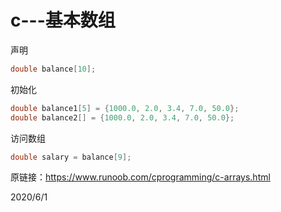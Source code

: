 # c---基本数组

声明  
```c
double balance[10];
```

初始化  
```c
double balance1[5] = {1000.0, 2.0, 3.4, 7.0, 50.0};
double balance2[] = {1000.0, 2.0, 3.4, 7.0, 50.0};
```

访问数组  
```c
double salary = balance[9];
```

原链接：https://www.runoob.com/cprogramming/c-arrays.html  


2020/6/1  
